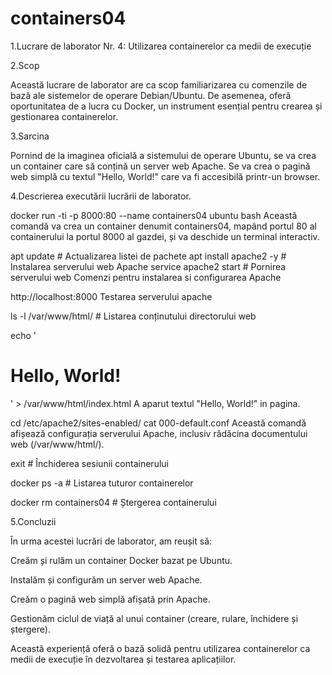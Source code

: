 # containers04
1.Lucrare de laborator Nr. 4: Utilizarea containerelor ca medii de execuție

2.Scop

Această lucrare de laborator are ca scop familiarizarea cu comenzile de bază ale sistemelor de operare Debian/Ubuntu. De asemenea, oferă oportunitatea de a lucra cu Docker, un instrument esențial pentru crearea și gestionarea containerelor.

3.Sarcina

Pornind de la imaginea oficială a sistemului de operare Ubuntu, se va crea un container care să conțină un server web Apache. Se va crea o pagină web simplă cu textul "Hello, World!" care va fi accesibilă printr-un browser.

4.Descrierea executării lucrării de laborator.

docker run -ti -p 8000:80 --name containers04 ubuntu bash
Această comandă va crea un container denumit containers04, mapând portul 80 al containerului la portul 8000 al gazdei, și va deschide un terminal interactiv.

apt update                          # Actualizarea listei de pachete
apt install apache2 -y              # Instalarea serverului web Apache
service apache2 start               # Pornirea serverului web
Comenzi pentru instalarea si configurarea Apache

http://localhost:8000
Testarea serverului apache

ls -l /var/www/html/                # Listarea conținutului directorului web

echo '<h1>Hello, World!</h1>' > /var/www/html/index.html
A aparut textul "Hello, World!" in pagina.

cd /etc/apache2/sites-enabled/
cat 000-default.conf
Această comandă afișează configurația serverului Apache, inclusiv rădăcina documentului web (/var/www/html/).

exit  # Închiderea sesiunii containerului

docker ps -a  # Listarea tuturor containerelor

docker rm containers04  # Ștergerea containerului

5.Concluzii

În urma acestei lucrări de laborator, am reușit să:

Creăm și rulăm un container Docker bazat pe Ubuntu.

Instalăm și configurăm un server web Apache.

Creăm o pagină web simplă afișată prin Apache.

Gestionăm ciclul de viață al unui container (creare, rulare, închidere și ștergere).

Această experiență oferă o bază solidă pentru utilizarea containerelor ca medii de execuție în dezvoltarea și testarea aplicațiilor.

